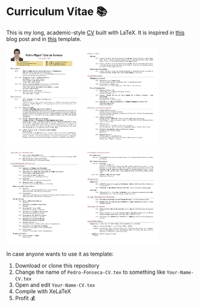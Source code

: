 # Curriculum Vitae :books:

This is my long, academic-style [CV](https://github.com/pedro-teles-fonseca/curriculum-vitae-eng/blob/master/Pedro-Fonseca-CV.pdf) built with LaTeX. It is inspired in [this](https://texblog.org/2012/04/25/writing-a-cv-in-latex/) blog post and in [this](https://www.latextemplates.com/template/freeman-cv) template.

<a href="https://github.com/pedro-teles-fonseca/curriculum-vitae-eng/blob/master/Pedro-Fonseca-CV.pdf"><img src="https://raw.githubusercontent.com/pedro-teles-fonseca/curriculum-vitae-eng/master/images/PNG/CV-sample-1.png" class="center"  width="200" /></a>
<a href="https://github.com/pedro-teles-fonseca/curriculum-vitae-eng/blob/master/Pedro-Fonseca-CV.pdf"><img src="https://raw.githubusercontent.com/pedro-teles-fonseca/curriculum-vitae-eng/master/images/PNG/CV-sample-2.png" class="center"  width="200" /></a>
<a href="https://github.com/pedro-teles-fonseca/curriculum-vitae-eng/blob/master/Pedro-Fonseca-CV.pdf"><img src="https://raw.githubusercontent.com/pedro-teles-fonseca/curriculum-vitae-eng/master/images/PNG/CV-sample-3.png" class="center"  width="200" /></a>
<a href="https://github.com/pedro-teles-fonseca/curriculum-vitae-eng/blob/master/Pedro-Fonseca-CV.pdf"><img src="https://raw.githubusercontent.com/pedro-teles-fonseca/curriculum-vitae-eng/master/images/PNG/CV-sample-4.png" class="center"  width="200" /></a>

In case anyone wants to use it as template:

1. Download or clone this repository
2. Change the name of `Pedro-Fonseca-CV.tex` to something like `Your-Name-CV.tex`
3. Open and edit `Your-Name-CV.tex`
4. Compile with XeLaTeX
5. Profit :moneybag:


